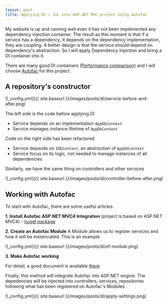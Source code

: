 ```yaml
---
layout: post
title: Applying DI / IoC into ASP.NET MVC project using Autofac
---
```


My website is up and running well even it has not been implemented any dependency injection container.
The result as this moment is that if a service has a dependency, it depends on the dependency implementation, they are coupling.
A better design is that the service should depend on dependency's abstraction. So I will apply Dependency Injection and bring a DI container into it.

There are many good DI containers ([Performance comparison][3]) and I will choose [Autofac][2] for this project.

## A repository's constructor

![_config.yml]({{ site.baseurl }}/images/posts/di/service-before-and-after.png)

The left side is the code before applying DI
- Service depends on an implementation `AppDbContext`
- Service manages instance lifetime of `AppDbContext`

Code on the right side has been refactored
- Service depends on `IDbContext`, an abstraction of `AppDbContext`
- Service focus on its logic, not needed to manage instances of all dependencies

Similarly, we have the same thing on controllers and other services

![_config.yml]({{ site.baseurl }}/images/posts/di/controller-before-after.png)

## Working with Autofac

To start with Autofac, there are some useful articles

**1. Install Autofac ASP.NET MVC4 Integration** (project is based on ASP.NET MVC4) - [nuget package][4]

**2. Create an Autofac Module**
A Module allows us to register services and how it will be instanciated. This is an example

![_config.yml]({{ site.baseurl }}/images/posts/di/ef-module.png)

**3. Make Autofac working**

For detail, a good document is available [there][5]

Finally, this method will integrate Autofac into ASP.NET engine. The depedencies will be injected
into controllers, services, repositories following what has been registered on Autofac's Modules

![_config.yml]({{ site.baseurl }}/images/posts/di/apply-settings.png)


[1]: http://www.codeproject.com/Articles/808894/IoC-in-ASP-NET-MVC-using-Autofac
[2]: http://autofac.org/
[3]: http://www.palmmedia.de/blog/2011/8/30/ioc-container-benchmark-performance-comparison
[4]: https://www.nuget.org/packages/Autofac.Mvc4/
[5]: http://autofac.readthedocs.org/en/latest/integration/mvc.html#quick-start